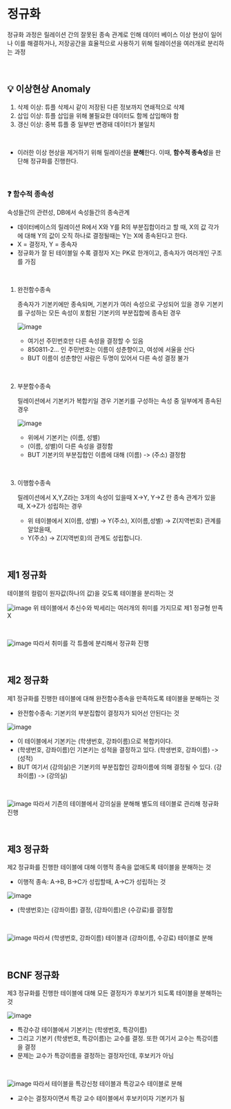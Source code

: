 # 정규화

정규화 과정은 릴레이션 간의 잘못된 종속 관계로 인해 데이터 베이스 이상 현상이 일어나 이를 해결하거나, 저장공간을 효율적으로 사용하기 위해 릴레이션을 여러개로 분리하는 과정

<br>

## 💡 이상현상 Anomaly

1. 삭제 이상: 튜플 삭제시 같이 저장된 다른 정보까지 연쇄적으로 삭제
2. 삽입 이상: 튜플 삽입을 위해 불필요한 데이터도 함께 삽입해야 함
3. 갱신 이상: 중복 튜플 중 일부만 변경돼 데이터가 불일치


<br>

- 이러한 이상 현상을 제거하기 위해 릴레이션을 **분해**한다. 이때,  **함수적 종속성**을 판단해 정규화를 진행한다.


<BR>

### ❓ 함수적 종속성
속성들간의 관련성, DB에서 속성들간의 종속관계

- 데이터베이스의 릴레이션 R에서 X와 Y를 R의 부분집합이라고 할 때, X의 값 각가에 대해 Y의 값이 오직 하나로 결정될때는 Y는 X에 종속된다고 한다.
- X = 결정자, Y = 종속자
- 정규화가 잘 된 테이블일 수록 결정자 X는 PK로 한개이고, 종속자가 여러개인 구조를 가짐

<BR>

1. 완전함수종속

    종속자가 기본키에만 종속되며, 기본키가 여러 속성으로 구성되어 있을 경우 기본키를 구성하는 모든 속성이 포함된 기본키의 부분집합에 종속된 경우

    ![image](https://github.com/zeunxx/algorithm/assets/81572478/f0e4912f-de16-4dbf-b813-d20de073ae1b)
    - 여기선 주민번호만 다른 속성을 결정할 수 있음
    - 850811-2... 인 주민번호는 이름이 성춘향이고, 여성에 서울을 산다 
    - BUT 이름이 성춘향인 사람은 두명이 있어서 다른 속성 결정 불가

<BR>

2. 부분함수종속

    릴레이션에서 기본키가 복합키일 경우 기본키를 구성하는 속성 중 일부에게 종속된 경우

    ![image](https://github.com/zeunxx/algorithm/assets/81572478/5de89516-c819-465f-97fb-0edad36d9a98)
    - 위에서 기본키는 (이름, 성별)
    - (이름, 성별)이 다른 속성을 결정함
    - BUT 기본키의 부분집합인 이름에 대해 (이름) -> (주소) 결정함

<BR>

3. 이행함수종속

    릴레이션에서 X,Y,Z라는 3개의 속성이 있을때 X→Y, Y→Z 란 종속 관계가 있을 때, X→Z가 성립하는 경우
    - 위 테이블에서 X(이름, 성별) -> Y(주소), X(이름,성별) -> Z(지역번호) 관계를 알았을때,
    - Y(주소) -> Z(지역번호)의 관계도 성립합니다. 

<br>

## 제1 정규화

테이블의 컬럼이 원자값(하나의 값)을 갖도록 테이블을 분리하는 것

![image](https://github.com/zeunxx/algorithm/assets/81572478/803320e2-4c9e-49a9-86a0-0db98081856e)
위 테이블에서 추신수와 박세리는 여러개의 취미를 가지므로 제1 정규형 만족 X

<BR>


![image](https://github.com/zeunxx/algorithm/assets/81572478/02145369-3f3e-4dcd-bbc7-b0b21f65d183)
따라서 취미를 각 튜플에 분리해서 정규화 진행




<br>

## 제2 정규화

제1 정규화를 진행한 테이블에 대해 완전함수종속을 만족하도록 테이블을 분해하는 것
- 완전함수종속: 기본키의 부분집합이 결정자가 되어선 안된다는 것


![image](https://github.com/zeunxx/algorithm/assets/81572478/90ac65c3-9875-440d-804f-afbdd751a147)
- 이 테이블에서 기본키는 (학생번호, 강좌이름)으로 복합키이다. 
- (학생번호, 강좌이름)인 기본키는 성적을 결정하고 있다. (학생번호, 강좌이름) -> (성적) 
- BUT 여기서 (강의실)은 기본키의 부분집합인 강좌이름에 의해 결정될 수 있다. (강좌이름) -> (강의실)


<br>

![image](https://github.com/zeunxx/algorithm/assets/81572478/596faea2-b9d7-45c0-80ec-9f475a6efc5f)
따라서 기존의 테이블에서 강의실을 분해해 별도의 테이블로 관리해 정규화 진행




<BR>

## 제3 정규화

제2 정규화를 진행한 테이블에 대해 이행적 종속을 없애도록 테이블을 분해하는 것
- 이행적 종속: A→B, B→C가 성립할때, A→C가 성립하는 것


![image](https://github.com/zeunxx/algorithm/assets/81572478/845d2257-baf1-4f9c-beb7-3bb683e98e89)
- (학생번호)는 (강좌이름) 결정, (강좌이름)은 (수강료)를 결정함


<BR>

![image](https://github.com/zeunxx/algorithm/assets/81572478/aba8a466-f97e-4fc1-b2f3-a02e02809081)
따라서 (학생번호, 강좌이름) 테이블과 (강좌이름, 수강료) 테이블로 분해



<BR>

## BCNF 정규화

제3 정규화를 진행한 테이블에 대해 모든 결정자가 후보키가 되도록 테이블을 분해하는 것

![image](https://github.com/zeunxx/algorithm/assets/81572478/29fc7d70-a0e9-463d-b697-00908583cde6)
- 특강수강 테이블에서 기본키는 (학생번호, 특강이름)
- 그리고 기본키 (학생번호, 특강이름)는 교수를 결정. 또한 여기서 교수는 특강이름을 결정
- 문제는 교수가 특강이름을 결정하는 결정자인데, 후보키가 아님

<BR>

![image](https://github.com/zeunxx/algorithm/assets/81572478/f53ec56c-ce7e-4a60-93f2-ee5836355d5c)
따라서 테이블을 특강신청 테이블과 특강교수 테이블로 분해
- 교수는 결정자이면서 특강 교수 테이블에서 후보키이자 기본키가 됨